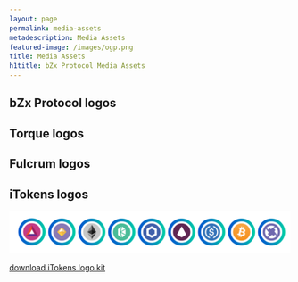 ```yaml
---
layout: page
permalink: media-assets
metadescription: Media Assets
featured-image: /images/ogp.png
title: Media Assets
h1title: bZx Protocol Media Assets
---
```


## bZx Protocol logos

## Torque logos

## Fulcrum logos

## iTokens logos

![](/images/itokens.png)

[download iTokens logo kit](/images/iTokens.zip)  
